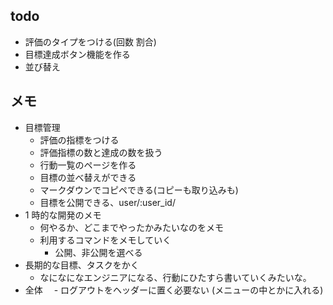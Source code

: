 ## todo

- 評価のタイプをつける(回数 割合)
- 目標達成ボタン機能を作る
- 並び替え

## メモ

- 目標管理
  - 評価の指標をつける
  - 評価指標の数と達成の数を扱う
  - 行動一覧のページを作る
  - 目標の並べ替えができる
  - マークダウンでコピペできる(コピーも取り込みも)
  - 目標を公開できる、user/:user_id/
- 1 時的な開発のメモ
  - 何やるか、どこまでやったかみたいなのをメモ
  - 利用するコマンドをメモしていく
    - 公開、非公開を選べる
- 長期的な目標、タスクをかく
  - なになになエンジニアになる、行動にひたすら書いていくみたいな。
- 全体
  　- ログアウトをヘッダーに置く必要ない (メニューの中とかに入れる)
